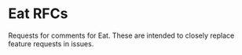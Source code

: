 # Eat RFCs
Requests for comments for Eat. These are intended to closely replace feature
requests in issues.
